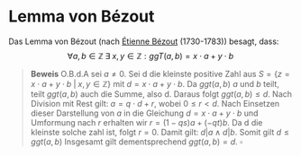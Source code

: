 # Lemma von Bézout 

Das Lemma von Bézout (nach [Étienne Bézout](https://de.wikipedia.org/wiki/%C3%89tienne_B%C3%A9zout) (1730-1783)) besagt, dass:  
$$\forall a, b \in \mathbb{Z}\; \exists \; x, y \in \mathbb{Z}: ggT(a,b) = x \cdot a + y \cdot b $$ 


>**Beweis** 
>O.B.d.A sei $a \neq 0$. Sei d die kleinste positive Zahl aus $S = \{z = x \cdot a + y \cdot b \;|\; x,y \in \mathbb{Z}\}$ mit $d = x \cdot a + y \cdot b$. 
Da $ggt(a,b)$ $a$ und $b$ teilt, teilt $ggt(a,b)$ auch die Summe, also d. Daraus folgt $ggt(a,b) \leq d$.
Nach Division mit Rest gilt: $a = q \cdot d + r$, wobei $0 \leq r \lt d$. Nach Einsetzen dieser Darstellung von $a$ in die Gleichung $d = x\cdot a + y \cdot b$ und Umformung nach $r$ erhalten wir $r = (1-qs)a + (-qt)b$. 
Da d die kleinste solche zahl ist, folgt $r = 0$. Damit gilt: $d|a \; \land \; d|b$. Somit gilt $d \leq ggt(a,b)$
Insgesamt gilt dementsprechend $ggt(a,b) = d$. $\square$ 


